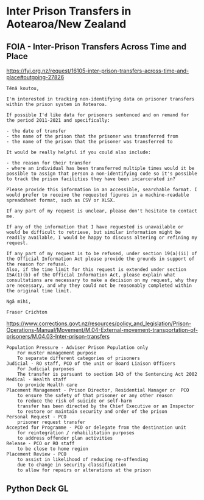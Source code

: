 # Inter Prison Transfers in Aotearoa/New Zealand

## FOIA - Inter-Prison Transfers Across Time and Place

https://fyi.org.nz/request/16105-inter-prison-transfers-across-time-and-place#outgoing-27826

```
Tēnā koutou,

I'm interested in tracking non-identifying data on prisoner transfers within the prison system in Aotearoa.

If possible I'd like data for prisoners sentenced and on remand for the period 2011-2021 and specifically:

- the date of transfer
- the name of the prison that the prisoner was transferred from
- the name of the prison that the prisoner was transferred to

It would be really helpful if you could also include:

- the reason for their transfer
- where an individual has been transferred multiple times would it be possible to assign that person a non-identifying code so it's possible to track the prison facilities they have been incarcerated in?

Please provide this information in an accessible, searchable format. I would prefer to receive the requested figures in a machine-readable spreadsheet format, such as CSV or XLSX.

If any part of my request is unclear, please don't hesitate to contact me.

If any of the information that I have requested is unavailable or would be difficult to retrieve, but similar information might be readily available, I would be happy to discuss altering or refining my request.

If any part of my request is to be refused, under section 19(a)(ii) of the Official Information Act please provide the grounds in support of the reason for refusal.
Also, if the time limit for this request is extended under section 15A(1)(b) of the Official Information Act, please explain what consultations are necessary to make a decision on my request, why they are necessary, and why they could not be reasonably completed within the original time limit.

Ngā mihi,

Fraser Crichton
```



https://www.corrections.govt.nz/resources/policy_and_legislation/Prison-Operations-Manual/Movement/M.04-External-movement-transportation-of-prisoners/M.04.03-Inter-prison-transfers


    Population Pressure - Adviser Prison Population only
        For muster management purpose
        To separate different categories of prisoners
    Judicial - RO staff, PCO of the unit or Board Liaison Officers
        For Judicial purposes
        The transfer is pursuant to section 143 of the Sentencing Act 2002
    Medical - Health staff
        to provide Health care
    Placement Management - Prison Director, Residential Manager or  PCO
        to ensure the safety of that prisoner or any other reason
        to reduce the risk of suicide or self-harm
        transfer has been directed by the Chief Executive or an Inspector
        to restore or maintain security and order of the prison
    Personal Request - PCO
        prisoner request transfer
    Accepted for Programme - PCO or delegate from the destination unit
        for reintegration / rehabilitation purposes
        to address offender plan activities
    Release - PCO or RO staff
        to be close to home region
    Placement Review - PCO
        to assist in likelihood of reducing re-offending
        due to change in security classification
        to allow for repairs or alterations at the prison

## Python Deck GL
